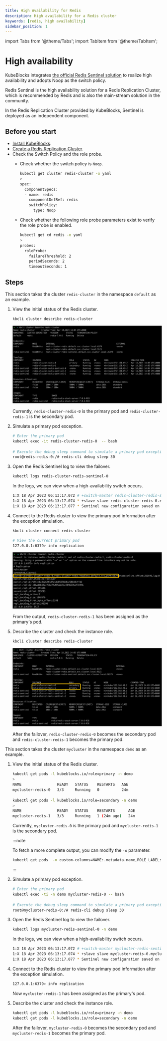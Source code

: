 ```yaml
---
title: High Availability for Redis
description: High availability for a Redis cluster
keywords: [redis, high availability]
sidebar_position: 1
---
```


import Tabs from '@theme/Tabs';
import TabItem from '@theme/TabItem';

# High availability

KubeBlocks integrates [the official Redis Sentinel solution](https://redis.io/docs/management/sentinel/) to realize high availability and adopts Noop as the switch policy.

Redis Sentinel is the high availability solution for a Redis Replication Cluster, which is recommended by Redis and is also the main-stream solution in the community.

In the Redis Replication Cluster provided by KubeBlocks, Sentinel is deployed as an independent component.

## Before you start

* [Install KubeBlocks](./../../installation/install-kubeblocks.md).
* [Create a Redis Replication Cluster](./../cluster-management/create-and-connect-a-redis-cluster.md#create-a-redis-cluster).
* Check the Switch Policy and the role probe.
  * Check whether the switch policy is `Noop`.

    ```bash
    kubectl get cluster redis-cluster -o yaml
    >
    spec:
      componentSpecs:
      - name: redis
        componentDefRef: redis
        switchPolicy:
          type: Noop
    ```

  * Check whether the following role probe parameters exist to verify the role probe is enabled.

    ```bash
    kubectl get cd redis -o yaml
    >
    probes:
      roleProbe:
        failureThreshold: 2
        periodSeconds: 2
        timeoutSeconds: 1
    ```

## Steps

<Tabs>

<TabItem value="kbcli" label="kbcli" default>

This section takes the cluster `redis-cluster` in the namespace `default` as an example.

1. View the initial status of the Redis cluster.

   ```bash
   kbcli cluster describe redis-cluster
   ```

   ![Redis cluster original status](../../../img/redis-ha-before.png)

   Currently, `redis-cluster-redis-0` is the primary pod and `redis-cluster-redis-1` is the secondary pod.

2. Simulate a primary pod exception.

   ```bash
   # Enter the primary pod
   kubectl exec -it redis-cluster-redis-0  -- bash

   # Execute the debug sleep command to simulate a primary pod exception
   root@redis-redis-0:/# redis-cli debug sleep 30
   ```

3. Open the Redis Sentinel log to view the failover.

   ```bash
   kubectl logs redis-cluster-redis-sentinel-0
   ```

   In the logs, we can view when a high-availability switch occurs.

   ```bash
   1:X 18 Apr 2023 06:13:17.072 # +switch-master redis-cluster-redis-sentinel redis-cluster-redis-0.redis-cluster-redis-headless.default.svc 6379 redis-cluster-redis-1.redis-cluster-redis-headless.default.svc 6379
   1:X 18 Apr 2023 06:13:17.074 * +slave slave redis-cluster-redis-0.redis-cluster-redis-headless.default.svc:6379 redis-cluster-redis-0.redis-cluster-redis-headless.default.svc 6379 @ redis-cluster-redis-sentinel redis-cluster-redis-1.redis-cluster-redis-headless.default.svc 6379
   1:X 18 Apr 2023 06:13:17.077 * Sentinel new configuration saved on disk
   ```

4. Connect to the Redis cluster to view the primary pod information after the exception simulation.

   ```bash
   kbcli cluster connect redis-cluster
   ```

   ```bash
   # View the current primary pod
   127.0.0.1:6379> info replication
   ```

   ![Redis info replication](../../../img/redis-ha-info-replication.png)

   From the output, `redis-cluster-redis-1` has been assigned as the primary's pod.

5. Describe the cluster and check the instance role.

   ```bash
   kbcli cluster describe redis-cluster
   ```

   ![Redis cluster status after HA](./../../../img/redis-ha-after.png)

   After the failover, `redis-cluster-redis-0` becomes the secondary pod and `redis-cluster-redis-1` becomes the primary pod.

</TabItem>

<TabItem value="kubectl" label="kubectl">

This section takes the cluster `mycluster` in the namespace `demo` as an example.

1. View the initial status of the Redis cluster.

    ```bash
    kubectl get pods -l kubeblocks.io/role=primary -n demo
    >
    NAME                READY   STATUS    RESTARTS   AGE
    mycluster-redis-0   3/3     Running   0          24m

    kubectl get pods -l kubeblocks.io/role=secondary -n demo
    >
    NAME                READY   STATUS    RESTARTS      AGE
    mycluster-redis-1   3/3     Running   1 (24m ago)   24m
    ```

   Currently, `mycluster-redis-0` is the primary pod and `mycluster-redis-1` is the secondary pod.

   :::note

   To fetch a more complete output, you can modify the `-o` parameter.

   ```bash
   kubectl get pods  -o custom-columns=NAME:.metadata.name,ROLE_LABEL:.metadata.labels."kubeblocks\.io/role"
   ```

   :::

2. Simulate a primary pod exception.

   ```bash
   # Enter the primary pod
   kubectl exec -ti -n demo mycluster-redis-0 -- bash

   # Execute the debug sleep command to simulate a primary pod exception
   root@mycluster-redis-0:/# redis-cli debug sleep 30
   ```

3. Open the Redis Sentinel log to view the failover.

   ```bash
   kubectl logs mycluster-redis-sentinel-0 -n demo
   ```

   In the logs, we can view when a high-availability switch occurs.

   ```bash
   1:X 18 Apr 2023 06:13:17.072 # +switch-master mycluster-redis-sentinel mycluster-redis-0.mycluster-redis-headless.default.svc 6379 mycluster-redis-1.mycluster-redis-headless.default.svc 6379
   1:X 18 Apr 2023 06:13:17.074 * +slave slave mycluster-redis-0.mycluster-redis-headless.default.svc:6379 mycluster-redis-0.mycluster-redis-headless.default.svc 6379 @ mycluster-redis-sentinel mycluster-redis-1.mycluster-redis-headless.default.svc 6379
   1:X 18 Apr 2023 06:13:17.077 * Sentinel new configuration saved on disk
   ```

4. Connect to the Redis cluster to view the primary pod information after the exception simulation.

    ```bash
    127.0.0.1:6379> info replication
    ```

   Now `mycluster-redis-1` has been assigned as the primary's pod.

5. Describe the cluster and check the instance role.

   ```bash
   kubectl get pods -l kubeblocks.io/role=primary -n demo
   kubectl get pods -l kubeblocks.io/role=secondary -n demo
   ```

   After the failover, `mycluster-redis-0` becomes the secondary pod and `mycluster-redis-1` becomes the primary pod.

</TabItem>

</Tabs>
